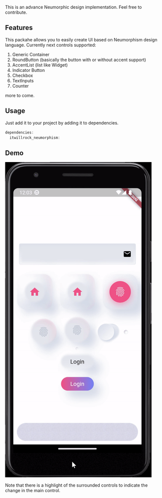 This is an advance Neumorphic design implementation. Feel free to contribute. 
## Features

This packahe allows you to easily create UI based on Neumorphism design language. 
Currently next controls supported: 
1. Generic Container
2. RoundButton (basically the button with or without accent support)
3. AccentList (list like Widget)
4. Indicator Button
5. Checkbox
6. TextInputs
7. Counter

more to come. 

## Usage

Just add it to your project by adding it to dependencies. 

```dart
dependencies:
  itwillrock_neumorphism:
```

## Demo

![Screenshot](demo.gif)

Note that there is a highlight of the surrounded controls to indicate the change in the main control. 
